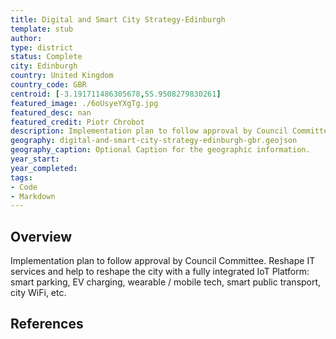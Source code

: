 ```yaml
---
title: Digital and Smart City Strategy-Edinburgh
template: stub
author: 
type: district
status: Complete
city: Edinburgh
country: United Kingdom
country_code: GBR
centroid: [-3.191711486305678,55.9508279830261]
featured_image: ./6oUsyeYXgTg.jpg
featured_desc: nan
featured_credit: Piotr Chrobot
description: Implementation plan to follow approval by Council Committee. Reshape  IT services and help to reshape the city with a fully integrated IoT Platform: smart parking, EV charging, wearable / mobile tech, smart public transport, city WiFi, etc.
geography: digital-and-smart-city-strategy-edinburgh-gbr.geojson
geography_caption: Optional Caption for the geographic information.
year_start:
year_completed:
tags:
- Code
- Markdown
---
```


## Overview
Implementation plan to follow approval by Council Committee. Reshape  IT services and help to reshape the city with a fully integrated IoT Platform: smart parking, EV charging, wearable / mobile tech, smart public transport, city WiFi, etc.

## References

